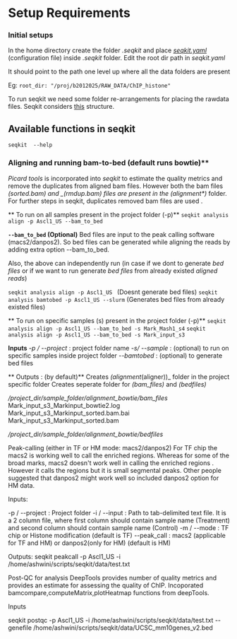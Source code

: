# Setup Requirements

### Initial setups

In the home directory create the folder *.seqkit* and place [*seqkit.yaml*](https://github.com/ashwini06/seqkit/blob/master/data/seqkit.yaml) (configuration file) inside *.seqkit* folder. 
Edit the root dir path in *seqkit.yaml*

It should point to the path one level up where all the data folders are present

Eg:  `root_dir: "/proj/b2012025/RAW_DATA/ChIP_histone"`


To run seqkit we need some folder re-arrangements for placing the rawdata files. Seqkit considers [this](https://www.evernote.com/shard/s734/res/a0538341-8226-4583-8d3d-559c31a6b476/Seqkit_project_dir.pdf) structure. 

 ## Available functions in seqkit
 
`seqkit  --help`

### Aligning and running bam-to-bed (default runs bowtie)**

*Picard tools* is incorporated into _seqkit_ to estimate the quality metrics and remove the duplicates from aligned bam files.
However both the bam files _(*_sorted.bam)_ and _(*_rmdup.bam)_ files are present in the _(alignment_*)_ folder.
For further steps in seqkit, duplicates removed bam files are used .

** To run on all samples present in the project folder (-p)** 
`seqkit analysis align -p Ascl1_US --bam_to_bed`

**`--bam_to_bed` (Optional)**  Bed files are input to the peak calling software (macs2/danpos2).
So bed files can be generated while aligning the reads by adding extra option --bam_to_bed.

Also, the above can independently run (in case if we dont to generate *bed files* or if we want to run generate *bed files* from already existed *aligned reads*)

`seqkit analysis align -p Ascl1_US ` (Doesnt generate bed files)
`seqkit analysis bamtobed -p Ascl1_US --slurm` (Generates bed files from already existed files)

** To run on specific samples (s) present in the project folder (-p)**
`seqkit analysis align -p Ascl1_US --bam_to_bed -s Mark_Mash1_s4`
`seqkit analysis align -p Ascl1_US --bam_to_bed -s Mark_input_s3`


**Inputs**
*-p / --project* : project folder name
*-s/ --sample* : (optional) to run on specific samples inside project folder
*--bamtobed* : (optional) to generate bed files

** Outputs : (by default)**
Creates _(alignment_(aligner))_ folder in the project specific folder
Creates seperate folder for _(bam_files)_ and _(bedfiles)_

*/project_dir/sample_folder/alignment_bowtie/bam_files*
Mark_input_s3_Markinput_bowtie2.log 
Mark_input_s3_Markinput_sorted.bam.bai
Mark_input_s3_Markinput_sorted.bam

*/project_dir/sample_folder/alignment_bowtie/bedfiles*



Peak-calling (either in TF or HM mode: macs2/danpos2)
For TF chip the macs2 is working well to call the enriched regions.
Whereas for some of the broad marks, macs2 doesn't work well in calling the enriched regions .
However it calls the regions but it is small segmental peaks.
Other people suggested that danpos2 might work well so included danpos2 option for HM data.

Inputs:

-p / --project : Project folder
-i / --input : Path to tab-delimited text file. It is a 2 column file, where first column should contain sample name (Treatment) and second column should contain sample name (Control)
-m / --mode : TF chip or Histone modification (default is TF)
--peak_call : macs2 (applicable for TF and HM) or danpos2(only for HM) (default is HM)

Outputs:
seqkit peakcall -p Ascl1_US -i /home/ashwini/scripts/seqkit/data/test.txt

Post-QC for analysis
DeepTools provides number of quality metrics and provides an estimate for assessing the quality of ChIP.
Incoporated bamcompare,computeMatrix,plotHeatmap functions from deepTools.

Inputs

seqkit postqc -p Ascl1_US -i /home/ashwini/scripts/seqkit/data/test.txt --genefile /home/ashwini/scripts/seqkit/data/UCSC_mm10genes_v2.bed 

